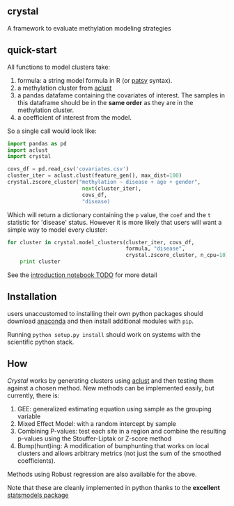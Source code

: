 crystal
-------

A framework to evaluate methylation modeling strategies

quick-start
-----------

All functions to model clusters take:

1. formula: a string model formula in R (or [patsy](http://patsy.readthedocs.org/en/latest/) syntax).
2. a methylation cluster from [aclust](https://github.com/brentp/aclust)
3. a pandas datafame containing the covariates of interest. The samples in this
dataframe should be in the **same order** as they are in the methylation cluster.
4. a coefficient of interest from the model.

So a single call would look like:

```Python
import pandas as pd
import aclust
import crystal

covs_df = pd.read_csv('covariates.csv')
cluster_iter = aclust.clust(feature_gen(), max_dist=100)
crystal.zscore_cluster("methylation ~ disease + age + gender",
                        next(cluster_iter),
                        covs_df,
                        "disease)
```
Which will return a dictionary containing the `p` value, the `coef`
and the `t` statistic for 'disease' status. However it is more likely
that users will want a simple way to model every cluster:

```Python
for cluster in crystal.model_clusters(cluster_iter, covs_df,
                                      formula, "disease",
                                      crystal.zscore_cluster, n_cpu=10):
    print cluster
```

See the [introduction notebook TODO](nbviewer.org) for more detail

Installation
------------

users unaccustomed to installing their own python packages should
download [anaconda](https://store.continuum.io/cshop/anaconda/) and
then install additional modules with `pip`.

Running `python setup.py install` should work on systems with the
scientific python stack.

How
---

*Crystal* works by generating clusters using [aclust](https://github.com/brentp/aclust) and then testing them against a chosen method. New methods can be implemented easily, but currently, there is:

1. GEE: generalized estimating equation using sample as the grouping variable
2. Mixed Effect Model: with a random intercept by sample
3. Combining P-values: test each site in a region and combine the resulting p-values using the Stouffer-Liptak or Z-score method
4. Bump(hunt)ing: A modification of bumphunting that works on local clusters and allows arbitrary metrics (not just the sum of the smoothed coefficients).

Methods using Robust regression are also available for the above.

Note that these are cleanly implemented in python thanks to the **excellent** [statsmodels package](https://github.com/statsmodels/statsmodels)



